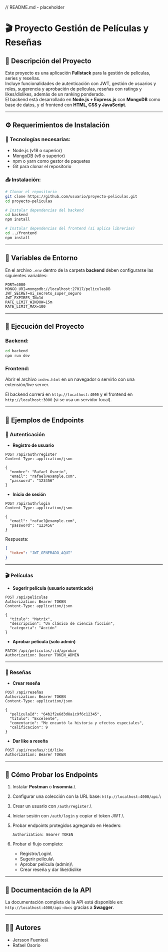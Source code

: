 // README.md - placeholder

# 🎬 Proyecto Gestión de Películas y Reseñas

## 📌 Descripción del Proyecto

Este proyecto es una aplicación **Fullstack** para la gestión de
películas, series y reseñas.\
Incluye funcionalidades de autenticación con JWT, gestión de usuarios y
roles, sugerencia y aprobación de películas, reseñas con ratings y
likes/dislikes, además de un ranking ponderado.\
El backend está desarrollado en **Node.js + Express.js** con **MongoDB**
como base de datos, y el frontend con **HTML, CSS y JavaScript**.

------------------------------------------------------------------------

## ⚙️ Requerimientos de Instalación

### 🔧 Tecnologías necesarias:

-   Node.js (v18 o superior)
-   MongoDB (v6 o superior)
-   npm o yarn como gestor de paquetes
-   Git para clonar el repositorio

### 📥 Instalación:

``` bash
# Clonar el repositorio
git clone https://github.com/usuario/proyecto-peliculas.git
cd proyecto-peliculas

# Instalar dependencias del backend
cd backend
npm install

# Instalar dependencias del frontend (si aplica librerías)
cd ../frontend
npm install
```

------------------------------------------------------------------------

## 🔐 Variables de Entorno

En el archivo `.env` dentro de la carpeta **backend** deben configurarse
las siguientes variables:

``` env
PORT=4000
MONGO_URI=mongodb://localhost:27017/peliculasDB
JWT_SECRET=mi_secreto_super_seguro
JWT_EXPIRES_IN=1d
RATE_LIMIT_WINDOW=15m
RATE_LIMIT_MAX=100
```

------------------------------------------------------------------------

## 🚀 Ejecución del Proyecto

### Backend:

``` bash
cd backend
npm run dev
```

### Frontend:

Abrir el archivo `index.html` en un navegador o servirlo con una
extensión/live server.

El backend correrá en `http://localhost:4000` y el frontend en
`http://localhost:3000` (si se usa un servidor local).

------------------------------------------------------------------------

## 📑 Ejemplos de Endpoints

### 🔐 Autenticación

-   **Registro de usuario**

``` http
POST /api/auth/register
Content-Type: application/json

{
  "nombre": "Rafael Osorio",
  "email": "rafael@example.com",
  "password": "123456"
}
```

-   **Inicio de sesión**

``` http
POST /api/auth/login
Content-Type: application/json

{
  "email": "rafael@example.com",
  "password": "123456"
}
```

Respuesta:

``` json
{
  "token": "JWT_GENERADO_AQUI"
}
```

------------------------------------------------------------------------

### 🎬 Películas

-   **Sugerir película (usuario autenticado)**

``` http
POST /api/peliculas
Authorization: Bearer TOKEN
Content-Type: application/json

{
  "titulo": "Matrix",
  "descripcion": "Un clásico de ciencia ficción",
  "categoria": "Acción"
}
```

-   **Aprobar película (solo admin)**

``` http
PATCH /api/peliculas/:id/aprobar
Authorization: Bearer TOKEN_ADMIN
```

------------------------------------------------------------------------

### 📝 Reseñas

-   **Crear reseña**

``` http
POST /api/reseñas
Authorization: Bearer TOKEN
Content-Type: application/json

{
  "peliculaId": "64b2f2e6d3d8a1c9f6c12345",
  "titulo": "Excelente",
  "comentario": "Me encantó la historia y efectos especiales",
  "calificacion": 9
}
```

-   **Dar like a reseña**

``` http
POST /api/reseñas/:id/like
Authorization: Bearer TOKEN
```

------------------------------------------------------------------------

## 🧪 Cómo Probar los Endpoints

1. Instalar **Postman** o **Insomnia**.\

2. Configurar una colección con la URL base:
   `http://localhost:4000/api`.\

3. Crear un usuario con `/auth/register`.\

4. Iniciar sesión con `/auth/login` y copiar el token JWT.\

5. Probar endpoints protegidos agregando en Headers:

       Authorization: Bearer TOKEN

6. Probar el flujo completo:

   -   Registro/Login\
   -   Sugerir película\
   -   Aprobar película (admin)\
   -   Crear reseña y dar like/dislike

------------------------------------------------------------------------

## 📑 Documentación de la API

La documentación completa de la API está disponible en:\
`http://localhost:4000/api-docs` gracias a **Swagger**.

------------------------------------------------------------------------

## 👨‍💻 Autores

-   Jersson Fuentes\
-   Rafael Osorio
